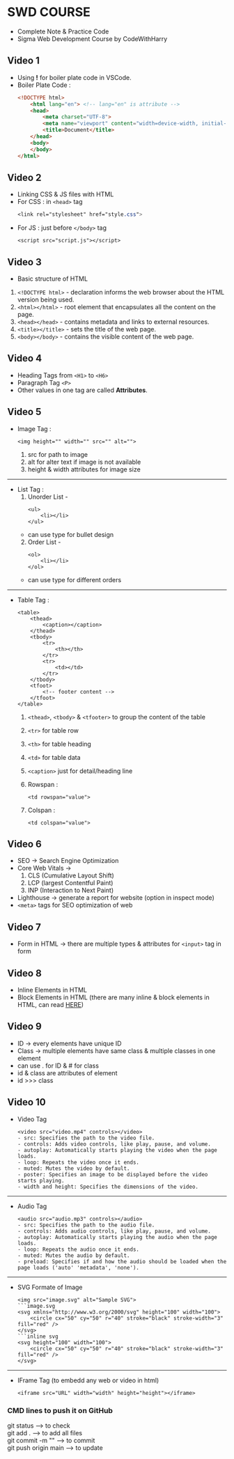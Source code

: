 # SWD COURSE
- Complete Note & Practice Code
- Sigma Web Development Course by CodeWithHarry

## Video 1
- Using **!** for boiler plate code in VSCode.
- Boiler Plate Code :
    ```HTML
    <!DOCTYPE html>
        <html lang="en"> <!-- lang="en" is attribute -->
        <head>
            <meta charset="UTF-8">
            <meta name="viewport" content="width=device-width, initial-scale=1.0">
            <title>Document</title>
        </head>
        <body>
        </body>
    </html>
    ```

## Video 2
- Linking CSS & JS files with HTML
- For CSS : in `<head>` tag <br>
    ```CSS link
    <link rel="stylesheet" href="style.css">
    ```
- For JS : just before `</body>` tag <br>
    ```JS link
    <script src="script.js"></script>
    ```

## Video 3
- Basic structure of HTML
1. ```<!DOCTYPE html>``` - declaration informs the web browser about the HTML version being used.
2. ```<html></html>``` - root element that encapsulates all the content on the page.
3. ```<head></head>``` - contains metadata and links to external resources.
4. ```<title></title>``` - sets the title of the web page.
5. ```<body></body>``` - contains the visible content of the web page.

## Video 4
- Heading Tags from `<H1>` to `<H6>`
- Paragraph Tag `<P>`
- Other values in one tag are called **Attributes**.

## Video 5
- Image Tag :
    ```image tag
    <img height="" width="" src="" alt="">
    ```
    1. src for path to image
    2. alt for alter text if image is not available
    3. height & width attributes for image size
---
- List Tag :
    1. Unorder List -
        ```ul list
        <ul>
            <li></li>
        </ul>
        ```
    - can use type for bullet design
    2. Order List -
        ```ol list
        <ol>
            <li></li>
        </ol>
        ```
    - can use type for different orders
---
- Table Tag :
    ```table
    <table>
        <thead>
            <caption></caption>
        </thead>
        <tbody>
            <tr>
                <th></th>
            </tr>
            <tr>
                <td></td>
            </tr>
        </tbody>
        <tfoot>
            <!-- footer content -->
        </tfoot>
    </table>
    ```
    1. `<thead>`, `<tbody>` & `<tfooter>` to group the content of the table
    2. `<tr>` for table row
    3. `<th>` for table heading
    4. `<td>` for table data
    5. `<caption>` just for detail/heading line

    6. Rowspan :
        ```
        <td rowspan="value">
    7. Colspan :
        ```
        <td colspan="value">

## Video 6
- SEO -> Search Engine Optimization
- Core Web Vitals ->
    1. CLS (Cumulative Layout Shift)
    2. LCP (largest Contentful Paint)
    3. INP (Interaction to Next Paint)
- Lighthouse -> generate a report for website (option in inspect mode)
- `<meta>` tags for SEO optimization of web

## Video 7
- Form in HTML -> there are multiple types & attributes for `<input>` tag in form

## Video 8
- Inline Elements in HTML
- Block Elements in HTML
(there are many inline & block elements in HTML, can read [HERE](https://www.w3schools.com/htmL/html_blocks.asp))

## Video 9
- ID -> every elements have unique ID
- Class -> multiple elements have same class & multiple classes in one element
- can use . for ID & # for class
- id & class are attributes of element
- id >>> class

## Video 10
- Video Tag
    ```video
    <video src="video.mp4" controls></video>
    - src: Specifies the path to the video file.
    - controls: Adds video controls, like play, pause, and volume.
    - autoplay: Automatically starts playing the video when the page loads.
    - loop: Repeats the video once it ends.
    - muted: Mutes the video by default.
    - poster: Specifies an image to be displayed before the video starts playing.
    - width and height: Specifies the dimensions of the video.
---
- Audio Tag
    ```audio
    <audio src="audio.mp3" controls></audio>
    - src: Specifies the path to the audio file.
    - controls: Adds audio controls, like play, pause, and volume.
    - autoplay: Automatically starts playing the audio when the page loads.
    - loop: Repeats the audio once it ends.
    - muted: Mutes the audio by default.
    - preload: Specifies if and how the audio should be loaded when the page loads ('auto' 'metadata', 'none').
---
- SVG Formate of Image
    ```image tag
    <img src="image.svg" alt="Sample SVG">
    ```image.svg
    <svg xmlns="http://www.w3.org/2000/svg" height="100" width="100">
        <circle cx="50" cy="50" r="40" stroke="black" stroke-width="3" fill="red" />
    </svg>
    ```inline svg
    <svg height="100" width="100">
        <circle cx="50" cy="50" r="40" stroke="black" stroke-width="3" fill="red" />
    </svg>
---
- IFrame Tag (to embedd any web or video in html)
    ```iframe
    <iframe src="URL" width="width" height="height"></iframe>

### CMD lines to push it on GitHub
git status              --> to check <br>
git add .               --> to add all files <br>
git commit -m ""        --> to commit <br>
git push origin main    --> to update